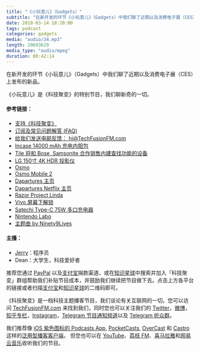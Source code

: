 ```yaml
---
title: "《小玩意儿》（Gadgets）"
subtitle: "在新开发的环节《小玩意儿》（Gadgets）中我们聊了近期以及消费电子展（CES）上发布的新品。"
date: 2018-03-14 18:20:00
tags: podcast
categories: gadgets
media: "audio/34.mp3"
length: 20693629 
media_type: "audio/mpeg"
duration: 00:42:14
---
```


在新开发的环节《小玩意儿》（Gadgets）中我们聊了近期以及消费电子展（CES）上发布的新品。

《小玩意儿》是《科技聚变》的特别节目，我们聊新奇的一切。

#### 参考链接：

- [支持《科技聚变》](https://techfusionfm.com/donate)
- [订阅及常见问题解答 (FAQ)](https://techfusionfm.com/faq)
- [给我们发送电邮反馈： hi@TechFusionFM.com](mailto:hi@techfusionfm.com)
- [Incase 14000 mAh 充电内胆包](https://www.theverge.com/circuitbreaker/2018/1/8/16865566/incase-iconconnected-power-sleeve-battery-pack-macbook-pro-usb-c-ces-2018)
- [Tile 将和 Bose, Samsonite 合作销售内建查找功能的设备](https://www.theverge.com/circuitbreaker/2018/1/4/16851806/lg-hu80ka-4k-uhd-hdr-projector-announced-features)
- [LG 150寸 4K HDR 投影仪](https://www.theverge.com/circuitbreaker/2018/1/4/16851806/lg-hu80ka-4k-uhd-hdr-projector-announced-features)
- [Osmo](https://www.dji.com/cn/osmo)
- [Osmo Mobile 2](https://www.dji.com/cn/osmo-mobile-2)
- [Dapartures 主页](http://www.departuresentertainment.com/about.html)
- [Dapartures Netflix 主页](https://www.netflix.com/title/80027841)
- [Razor Project Linda](https://www.razerzone.com/projectlinda)
- [Vivo 屏幕下解锁](http://www.geekpark.net/news/225857)
- [Satechi Type-C 75W 多口充电器](https://www.amazon.com/dp/B078864F15/)
- [Nintendo Labo](https://labo.nintendo.com/kits/variety-kit/)
- [主题曲 by Ninety9Lives](http://99l.tv/BleedingThroughYU)

#### 主播：

- [Jerry](https://twitter.com/jerryfzhang)：程序员
- Dean：大学生，科技爱好者

推荐您通过 [PayPal](https://paypal.me/techfusionfm/5) 以及[支付宝](HTTPS://QR.ALIPAY.COM/FKX09288AJOENI0MVZXM12)捐款渠道、或在[知识星球](https://www.xiaomiquan.com)中搜索并加入「科技聚变」群组帮助我们补贴节目成本，并鼓励我们继续把节目做下去。点击上方各平台的链接或者扫描[支付宝](https://techfusionfm.com/images/QR.JPG)和[知识星球](https://t.zsxq.com/IEmEM3f)的二维码即可。

《科技聚变》是一档科技主题播客节目，我们谈论有关互联网的一切。您可以访问 [TechFusionFM.com](https://TechFusionFM.com) 来找到我们，同时您也可以关注我们的 [Twitter](http://twitter.com/TechFusionFM)，[微博](http://weibo.com/TechFusionFM)，[知乎专栏](https://zhuanlan.zhihu.com/TechFusion)，[Instagram](http://instagram.com/TechFusionFM)，[Telegram 节目通知频道](https://t.me/TechFusionFM)以及 [Telegram 听众群](https://t.me/TechFusionChat)。

我们推荐像 [iOS 紫色图标的 Podcasts App](https://itunes.apple.com/cn/podcast/id1202658654), [PocketCasts](http://pca.st/podcast/28fcd200-cc7c-0134-10da-25324e2a541d), [OverCast](https://overcast.fm) 和 [Castro](http://supertop.co/castro/) 这样的[泛用型播客客户端](https://techfusionfm.com/faq)， 但您也可以在 [YouTube](https://www.youtube.com/channel/UC6uvHf21Tjm5lepw6P2Ki-Q)、[荔枝 FM](https://www.lizhi.fm/1494013/)、[喜马拉雅](http://www.ximalaya.com/72456289/album/6648521)和[网易云音乐](http://music.163.com/#/djradio?id=347498120)收听我们的节目。
